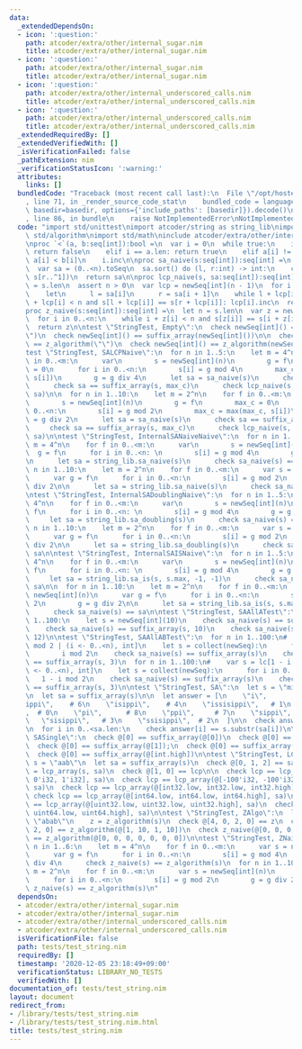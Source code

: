 ```yaml
---
data:
  _extendedDependsOn:
  - icon: ':question:'
    path: atcoder/extra/other/internal_sugar.nim
    title: atcoder/extra/other/internal_sugar.nim
  - icon: ':question:'
    path: atcoder/extra/other/internal_sugar.nim
    title: atcoder/extra/other/internal_sugar.nim
  - icon: ':question:'
    path: atcoder/extra/other/internal_underscored_calls.nim
    title: atcoder/extra/other/internal_underscored_calls.nim
  - icon: ':question:'
    path: atcoder/extra/other/internal_underscored_calls.nim
    title: atcoder/extra/other/internal_underscored_calls.nim
  _extendedRequiredBy: []
  _extendedVerifiedWith: []
  _isVerificationFailed: false
  _pathExtension: nim
  _verificationStatusIcon: ':warning:'
  attributes:
    links: []
  bundledCode: "Traceback (most recent call last):\n  File \"/opt/hostedtoolcache/Python/3.9.6/x64/lib/python3.9/site-packages/onlinejudge_verify/documentation/build.py\"\
    , line 71, in _render_source_code_stat\n    bundled_code = language.bundle(stat.path,\
    \ basedir=basedir, options={'include_paths': [basedir]}).decode()\n  File \"/opt/hostedtoolcache/Python/3.9.6/x64/lib/python3.9/site-packages/onlinejudge_verify/languages/nim.py\"\
    , line 86, in bundle\n    raise NotImplementedError\nNotImplementedError\n"
  code: "import std/unittest\nimport atcoder/string as string_lib\nimport std/sequtils,\
    \ std/algorithm\nimport std/math\ninclude atcoder/extra/other/internal_sugar\n\
    \nproc `<`(a, b:seq[int]):bool =\n  var i = 0\n  while true:\n    if i == b.len:\
    \ return false\n    elif i == a.len: return true\n    elif a[i] != b[i]: return\
    \ a[i] < b[i]\n    i.inc\n\nproc sa_naive(s:seq[int]):seq[int] =\n  let n = s.len\n\
    \  var sa = (0..<n).toSeq\n  sa.sort() do (l, r:int) -> int:\n    cmp[seq[int]](s[l..^1],\
    \ s[r..^1])\n  return sa\n\nproc lcp_naive(s, sa:seq[int]):seq[int] =\n  let n\
    \ = s.len\n  assert n > 0\n  var lcp = newSeq[int](n - 1)\n  for i in 0..<n-1:\n\
    \    let\n      l = sa[i]\n      r = sa[i + 1]\n    while l + lcp[i] < n and r\
    \ + lcp[i] < n and s[l + lcp[i]] == s[r + lcp[i]]: lcp[i].inc\n  return lcp\n\n\
    proc z_naive(s:seq[int]):seq[int] =\n  let n = s.len\n  var z = newSeq[int](n)\n\
    \  for i in 0..<n:\n    while i + z[i] < n and s[z[i]] == s[i + z[i]]: z[i].inc\n\
    \  return z\n\ntest \"StringTest, Empty\":\n  check newSeq[int]() == suffix_array(\"\
    \")\n  check newSeq[int]() == suffix_array(newSeq[int]())\n\n  check newSeq[int]()\
    \ == z_algorithm(\"\")\n  check newSeq[int]() == z_algorithm(newSeq[int]())\n\n\
    test \"StringTest, SALCPNaive\":\n  for n in 1..5:\n    let m = 4^n\n    for f\
    \ in 0..<m:\n      var\n        s = newSeq[int](n)\n        g = f\n        max_c\
    \ = 0\n      for i in 0..<n:\n        s[i] = g mod 4\n        max_c = max(max_c,\
    \ s[i])\n        g = g div 4\n      let sa = sa_naive(s)\n      check sa == suffix_array(s)\n\
    \      check sa == suffix_array(s, max_c)\n      check lcp_naive(s, sa) == lcp_array(s,\
    \ sa)\n\n  for n in 1..10:\n    let m = 2^n\n    for f in 0..<m:\n      var\n\
    \        s = newSeq[int](n)\n        g = f\n        max_c = 0\n      for i in\
    \ 0..<n:\n        s[i] = g mod 2\n        max_c = max(max_c, s[i])\n        g\
    \ = g div 2\n      let sa = sa_naive(s)\n      check sa == suffix_array(s)\n \
    \     check sa == suffix_array(s, max_c)\n      check lcp_naive(s, sa) == lcp_array(s,\
    \ sa)\n\ntest \"StringTest, InternalSANaiveNaive\":\n  for n in 1..5:\n    let\
    \ m = 4^n\n    for f in 0..<m:\n      var\n        s = newSeq[int](n)\n      \
    \  g = f\n      for i in 0..<n: \n        s[i] = g mod 4\n        g = g div 4\n\
    \n      let sa = string_lib.sa_naive(s)\n      check sa_naive(s) == sa\n\n  for\
    \ n in 1..10:\n    let m = 2^n\n    for f in 0..<m:\n      var s = newSeq[int](n)\n\
    \      var g = f\n      for i in 0..<n:\n        s[i] = g mod 2\n        g = g\
    \ div 2\n\n      let sa = string_lib.sa_naive(s)\n      check sa_naive(s) == sa\n\
    \ntest \"StringTest, InternalSADoublingNaive\":\n  for n in 1..5:\n    let m =\
    \ 4^n\n    for f in 0..<m:\n      var\n        s = newSeq[int](n)\n        g =\
    \ f\n      for i in 0..<n: \n        s[i] = g mod 4\n        g = g div 4\n\n \
    \     let sa = string_lib.sa_doubling(s)\n      check sa_naive(s) == sa\n\n  for\
    \ n in 1..10:\n    let m = 2^n\n    for f in 0..<m:\n      var s = newSeq[int](n)\n\
    \      var g = f\n      for i in 0..<n:\n        s[i] = g mod 2\n        g = g\
    \ div 2\n\n      let sa = string_lib.sa_doubling(s)\n      check sa_naive(s) ==\
    \ sa\n\ntest \"StringTest, InternalSAISNaive\":\n  for n in 1..5:\n    let m =\
    \ 4^n\n    for f in 0..<m:\n      var\n        s = newSeq[int](n)\n        g =\
    \ f\n      for i in 0..<n: \n        s[i] = g mod 4\n        g = g div 4\n\n \
    \     let sa = string_lib.sa_is(s, s.max, -1, -1)\n      check sa_naive(s) ==\
    \ sa\n\n  for n in 1..10:\n    let m = 2^n\n    for f in 0..<m:\n      var s =\
    \ newSeq[int](n)\n      var g = f\n      for i in 0..<n:\n        s[i] = g mod\
    \ 2\n        g = g div 2\n\n      let sa = string_lib.sa_is(s, s.max, -1, -1)\n\
    \      check sa_naive(s) == sa\n\ntest \"StringTest, SAAllATest\":\n  for n in\
    \ 1..100:\n    let s = newSeq[int](10)\n    check sa_naive(s) == suffix_array(s)\n\
    \    check sa_naive(s) == suffix_array(s, 10)\n    check sa_naive(s) == suffix_array(s,\
    \ 12)\n\ntest \"StringTest, SAAllABTest\":\n  for n in 1..100:\n#    var s = lc[i\
    \ mod 2 | (i <- 0..<n), int]\n    let s = collect(newSeq):\n      for i in 0..<n:\n\
    \        i mod 2\n    check sa_naive(s) == suffix_array(s)\n    check sa_naive(s)\
    \ == suffix_array(s, 3)\n  for n in 1..100:\n#    var s = lc[1 - i mod 2 | (i\
    \ <- 0..<n), int]\n    let s = collect(newSeq):\n      for i in 0..<n:\n     \
    \   1 - i mod 2\n    check sa_naive(s) == suffix_array(s)\n    check sa_naive(s)\
    \ == suffix_array(s, 3)\n\ntest \"StringTest, SA\":\n  let s = \"missisippi\"\n\
    \n  let sa = suffix_array(s)\n\n  let answer = [\n    \"i\",       # 9\n    \"\
    ippi\",    # 6\n    \"isippi\",    # 4\n    \"issisippi\",   # 1\n    \"missisippi\"\
    ,  # 0\n    \"pi\",      # 8\n    \"ppi\",     # 7\n    \"sippi\",     # 5\n \
    \   \"sisippi\",   # 3\n    \"ssisippi\",  # 2\n  ]\n\n  check answer.len == sa.len\n\
    \n  for i in 0..<sa.len:\n    check answer[i] == s.substr(sa[i])\n\ntest \"StringTest,\
    \ SASingle\":\n  check @[0] == suffix_array(@[0])\n  check @[0] == suffix_array(@[-1])\n\
    \  check @[0] == suffix_array(@[1]);\n  check @[0] == suffix_array(@[int.low])\n\
    \  check @[0] == suffix_array(@[int.high])\n\ntest \"StringTest, LCP\":\n  let\
    \ s = \"aab\"\n  let sa = suffix_array(s)\n  check @[0, 1, 2] == sa\n  let lcp\
    \ = lcp_array(s, sa)\n  check @[1, 0] == lcp\n\n  check lcp == lcp_array(@[0'i32,\
    \ 0'i32, 1'i32], sa)\n  check lcp == lcp_array(@[-100'i32, -100'i32, 100'i32],\
    \ sa)\n  check lcp == lcp_array(@[int32.low, int32.low, int32.high], sa)\n\n \
    \ check lcp == lcp_array(@[int64.low, int64.low, int64.high], sa)\n\n  check lcp\
    \ == lcp_array(@[uint32.low, uint32.low, uint32.high], sa)\n  check lcp == lcp_array(@[uint64.low,\
    \ uint64.low, uint64.high], sa)\n\ntest \"StringTest, ZAlgo\":\n  let\n    s =\
    \ \"abab\"\n    z = z_algorithm(s)\n  check @[4, 0, 2, 0] == z\n  check @[4, 0,\
    \ 2, 0] == z_algorithm(@[1, 10, 1, 10])\n  check z_naive(@[0, 0, 0, 0, 0, 0, 0])\
    \ == z_algorithm(@[0, 0, 0, 0, 0, 0, 0])\n\ntest \"StringTest, ZNaive\":\n  for\
    \ n in 1..6:\n    let m = 4^n\n    for f in 0..<m:\n      var s = newSeq[int](n)\n\
    \      var g = f\n      for i in 0..<n:\n        s[i] = g mod 4\n        g = g\
    \ div 4\n      check z_naive(s) == z_algorithm(s)\n  for n in 1..10:\n    let\
    \ m = 2^n\n    for f in 0..<m:\n      var s = newSeq[int](n)\n      var g = f\n\
    \      for i in 0..<n:\n        s[i] = g mod 2\n        g = g div 2\n      check\
    \ z_naive(s) == z_algorithm(s)\n"
  dependsOn:
  - atcoder/extra/other/internal_sugar.nim
  - atcoder/extra/other/internal_sugar.nim
  - atcoder/extra/other/internal_underscored_calls.nim
  - atcoder/extra/other/internal_underscored_calls.nim
  isVerificationFile: false
  path: tests/test_string.nim
  requiredBy: []
  timestamp: '2020-12-05 23:18:49+09:00'
  verificationStatus: LIBRARY_NO_TESTS
  verifiedWith: []
documentation_of: tests/test_string.nim
layout: document
redirect_from:
- /library/tests/test_string.nim
- /library/tests/test_string.nim.html
title: tests/test_string.nim
---
```

